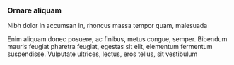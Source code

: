### Ornare aliquam

Nibh dolor in accumsan in, rhoncus massa tempor quam, malesuada

Enim aliquam donec posuere, ac finibus, metus congue, semper. Bibendum mauris feugiat pharetra feugiat, egestas sit elit, elementum fermentum suspendisse. Vulputate ultrices, lectus, eros tellus, sit vestibulum


